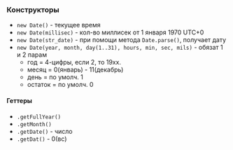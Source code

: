 ### Конструкторы
- `new Date()` - текущее время
- `new Date(millisec)` - кол-во миллисек от 1 января 1970 UTC+0
- `new Date(str_date)` - при помощи метода `Date.parse()`, получает дату
- `new Date(year, month, day(1..31), hours, min, sec, mils)` - обязат 1 и 2 парам
	- год = 4-цифры, если 2, то 19хх.
	- месяц = 0(январь) - 11(декабрь)
	- день = по умолч. 1
	- остаток = по умолч. 0

#### Геттеры
- `.getFullYear()`
- `.getMonth()`
- `.getDate()` - число
- `.getDat()` - 0(вс)